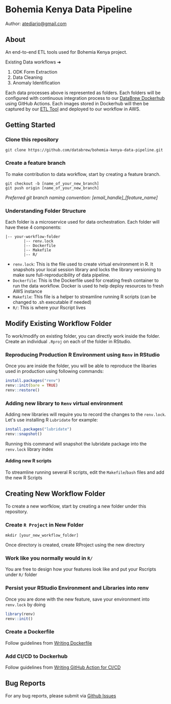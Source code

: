 # Bohemia Kenya Data Pipeline
Author: atediarjo@gmail.com

## About
An end-to-end ETL tools used for Bohemia Kenya project. 

Existing Data workflows ➜
1. ODK Form Extraction
2. Data Cleaning
3. Anomaly Identification

Each data processes above is represented as folders. Each folders will be configured with continuous integration process to our [DataBrew Dockerhub](https://hub.docker.com/search?q=databrewllc) using GitHub Actions. Each images stored in Dockerhub will then be captured by our [ETL Tool](https://github.com/databrew/ecs-data-workflow/tree/main) and deployed to our workflow in AWS.


## Getting Started

### Clone this repository
```
git clone https://github.com/databrew/bohemia-kenya-data-pipeline.git
```
### Create a feature branch
To make contribution to data workflow, start by creating a feature branch. 
```
git checkout -b [name_of_your_new_branch]
git push origin [name_of_your_new_branch]
```
*Preferred git branch naming convention: [email_handle]_[feature_name]*

### Understanding Folder Structure
Each folder is a microservice used for data orchestration. Each folder will have these 4 components:
```
|-- your-workflow-folder
        |-- renv.lock
        |-- Dockerfile
        |-- Makefile
        |-- R/
```
- `renv.lock`: This is the file used to create virtual environment in R. It snapshots your local session library and locks the library versioning to make sure full-reproducibility of data pipeline.
- `Dockerfile`: This is the Dockerfile used for creating fresh container to run the data workflow. Docker is used to help deploy resources to fresh AWS instance
- `Makefile`: This file is a helper to streamline running R scripts (can be changed to .sh executable if needed)
- `R/`: This is where your Rscript lives

## Modify Existing Workflow Folder

To work/modify on existing folder, you can directly work inside the folder. Create an individual `.Rproj` on each of the folder in RStudio. 

### Reproducing Production R Environment using `Renv` in RStudio
Once you are inside the folder, you will be able to reproduce the libaries used in production using following commands:

```R
install.packages("renv")
renv::init(bare = TRUE)
renv::restore()
```

### Adding new library to `Renv` virtual environment
Adding new libraries will require you to record the changes to the `renv.lock`. Let's use installing R `Lubridate` for example:

```R
install.packages("lubridate")
renv::snapshot()
```

Running this command will snapshot the lubridate package into the `renv.lock` library index

#### Adding new R scripts
To streamline running several R scripts, edit the `Makefile`/`bash` files and add the new R Scripts

## Creating New Workflow Folder
To create a new worfklow, start by creating a new folder under this repository.

### Create `R Project` in New Folder
```
mkdir [your_new_workflow_folder]
```
Once directory is created, create RProject using the new directory

### Work like you normally would in `R/`
You are free to design how your features look like and put your Rscripts under `R/` folder
### Persist your RStudio Environment and Libraries into renv
Once you are done with the new feature, save your environment into `renv.lock` by doing
```R
library(renv)
renv::init()
```

### Create a Dockerfile
Follow guidelines from [Writing Dockerfile](docs/writing_dockerfile_guideline.md)

### Add CI/CD to Dockerhub
Follow guidelines from [Writing GitHub Action for CI/CD](docs/writing_gh_actions_guideline.md)


## Bug Reports
For any bug reports, please submit via [Github Issues](https://github.com/databrew/bohemia-kenya-data-pipeline/issues)
